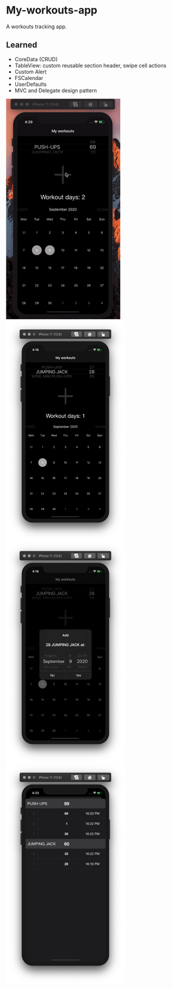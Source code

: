 # My-workouts-app

A workouts tracking app.

## Learned

* CoreData (CRUD)
* TableView: custom reusable section header, swipe cell actions
* Custom Alert
* FSCalendar
* UserDefaults
* MVC and Delegate design pattern

<p>
<img src="Documentation/1.gif" height="600px">
<img src="Documentation/1.png" height="600px">
<img src="Documentation/2.png" height="600px">
<img src="Documentation/3.png" height="600px">
</p>
